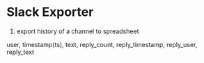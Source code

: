 # Slack Exporter


1. export history of a channel to spreadsheet


user, timestamp(ts), text, reply_count, reply_timestamp, reply_user, reply_text

